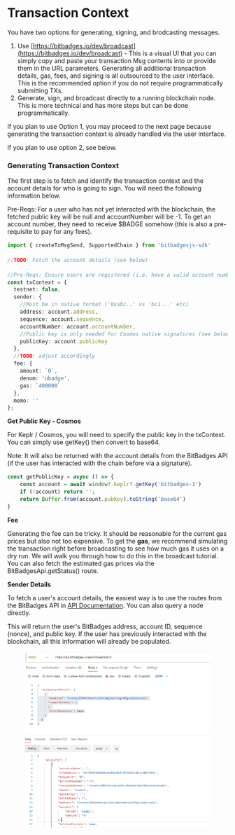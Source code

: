 # Transaction Context

You have two options for generating, signing, and brodcasting messages.

1. Use [https://bitbadges.io/dev/broadcast](https://bitbadges.io/dev/broadcast) - This is a visual UI that you can simply copy and paste your transaction Msg contents into or provide them in the URL parameters. Generating all additional transaction details, gas, fees, and signing is all outsourced to the user interface. This is the recommended option if you do not require programmatically submitting TXs.
2. Generate, sign, and broadcast directly to a running blockchain node. This is more technical and has more steps but can be done programmatically.

If you plan to use Option 1, you may proceed to the next page because generating the transaction context is already handled via the user interface.

If you plan to use option 2, see below.

### Generating Transaction Context

The first step is to fetch and identify the transaction context and the account details for who is going to sign. You will need the following information below.

Pre-Reqs: For a user who has not yet interacted with the blockchain, the fetched public key will be null and accountNumber will be -1. To get an account number, they need to receive $BADGE somehow (this is also a pre-requisite to pay for any fees).

```typescript
import { createTxMsgSend, SupportedChain } from 'bitbadgesjs-sdk'

//TODO: Fetch the account details (see below)

//Pre-Reqs: Ensure users are registered (i.e. have a valid account number) or else this will fail
const txContext = {
  testnet: false,
  sender: {
    //Must be in native format ('0xabc..' vs 'bc1...' etc)
    address: account.address,
    sequence: account.sequence,
    accountNumber: account.accountNumber,
    //Public key is only needed for Cosmos native signatures (see below). '' if non-Cosmos
    publicKey: account.publicKey
  }, 
  //TODO: adjust accordingly
  fee: {
    amount: `0`,
    denom: 'ubadge',
    gas: `400000`
  },
  memo: ''
};
```

**Get Public Key - Cosmos**

For Keplr / Cosmos, you will need to specify the public key in the txContext. You can simply use getKey() then convert to base64.

Note: It will also be returned with the account details from the BitBadges API (if the user has interacted with the chain before via a signature).

```typescript
const getPublicKey = async () => {
    const account = await window?.keplr?.getKey('bitbadges-1')
    if (!account) return '';
    return Buffer.from(account.pubKey).toString('base64')
}
```

**Fee**

Generating the fee can be tricky. It should be reasonable for the current gas prices but also not too expensive. To get the **gas**, we recommend simulating the transaction right before broadcasting to see how much gas it uses on a dry run. We will walk you through how to do this in the broadcast tutorial. You can also fetch the estimated gas prices via the BitBadgesApi.getStatus() route.

**Sender Details**

To fetch a user's account details, the easiest way is to use the routes from the BitBadges API in [API Documentation](../../bitbadges-api/). You can also query a node directly.

This will return the user's BitBadges address, account ID, sequence (nonce), and public key. If the user has previously interacted with the blockchain, all this information will already be populated.

<figure><img src="../../../.gitbook/assets/image (15).png" alt=""><figcaption></figcaption></figure>
